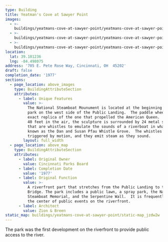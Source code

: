 ```yaml
---
type: Building
title: Yeatman's Cove at Sawyer Point
images:
  - >-
    buildings/yeatmans-cove-at-sawyer-point/yeatmans-cove-at-sawyer-point-0_t7gll3
  - >-
    buildings/yeatmans-cove-at-sawyer-point/yeatmans-cove-at-sawyer-point-1_iurs7w
  - >-
    buildings/yeatmans-cove-at-sawyer-point/yeatmans-cove-at-sawyer-point-2_uvk3fz
location:
  lat: 39.101236
  lng: -84.498075
address: '705 E. Pete Rose Way, Cincinnati, OH  45202'
draft: false
completion_date: '1977'
sections:
  - page_location: above_images
    type: BuildingAttributeSection
    attributes:
      - label: Unique Features
        value: >-
          The National Steamboat Mounument is located at the beginning of the
          park on the west side of the Public Landing.  The paddle wheel is an
          exact replica of the one that propelled the American Queen.  Suspended
          40 feet in the air, the sculpture is surrounded by 24 metal stacks
          that are whistles to emulate the sounds of a riverboat in what is
          known as the Dan and Susan Pfau Whistle Grove.  The whistles are
          triggered by motion, and they emit steam as they sound.
        layout: full_width
  - page_location: above_map
    type: BuildingAttributeSection
    attributes:
      - label: Original Owner
        value: Cincinnati Parks Board
      - label: Completion Date
        value: '1977'
      - label: Original Function
        value: >-
          A riverfront part that stretches from the Public Landing to the L&N
          Bridge. The park includes a public lawn, a spray park, the National
          Steamboat Memorial, and the Serpentine Wall.  It is frequently used as
          the center of public events on the riverfront.
      - label: Architect
        value: Zion & Breen
static_map: buildings/yeatmans-cove-at-sawyer-point/static-map_jzdw2w
---
```


The park was the first development on the riverfront to provide public access to the river.
